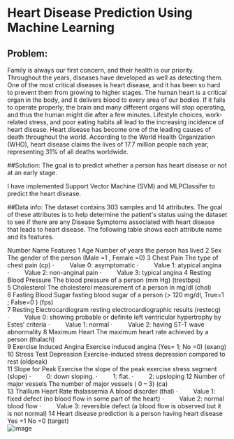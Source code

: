 # Heart Disease Prediction Using Machine Learning

## Problem:
Family is always our first concern, and their health is our priority. Throughout the years, diseases have developed as well as detecting them. One of the most critical diseases is heart disease, and it has been so hard to prevent them from growing to higher stages. 
The human heart is a critical organ in the body, and it delivers blood to every area of our bodies. If it fails to operate properly, the brain and many different organs will stop operating, and thus the human might die after a few minutes. Lifestyle choices, work-related stress, and poor eating habits all lead to the increasing incidence of heart disease. Heart disease has become one of the leading causes of death throughout the world. According to the World Health Organization (WHO), heart disease claims the lives of 17.7 million people each year, representing 31% of all deaths worldwide.

##Solution:
The goal is to predict whether a person has heart disease or not at an early stage.

I have implemented Support Vector Machine (SVM) and MLPClassifer to predict the heart disease.

##Data info:
The dataset contains 303 samples and 14 attributes. The goal of these attributes is to help determine the patient's status using the dataset to see if there are any Disease Symptoms associated with heart disease that leads to heart disease. The following table shows each attribute name and its features. 

Number	Name	Features
1	Age	Number of years the person has lived
2	Sex	The gender of the person (Male =1 ,  Female =0)
3	Chest Pain	The type of chest pain
	(cp)	·         Value 0: asymptomatic
		·         Value 1: atypical angina
		·         Value 2: non-anginal pain
		·         Value 3: typical angina
4	Resting Blood Pressure 	The blood pressure of a person (mm Hg)
	(trestbps)	
5	Cholesterol	The cholesterol measurement of a person  in mg/dl
	(chol)	
6	Fasting Blood Sugar	fasting blood sugar of a person (> 120 mg/dl,  True=1 ; False=0  )
	(fps)	
7	Resting Electrocardiogram	resting electrocardiographic results
	(restecg)	·         Value 0: showing probable or definite left ventricular hypertrophy by Estes’ criteria
		·         Value 1: normal
		·         Value 2: having ST-T wave abnormality
8	Maximum Heart	The maximum heart rate achieved by a person
	(thalach)	
9	Exercise Induced Angina 	Exercise induced angina (Yes= 1; No =0)
	(exang)	
10	Stress Test Depression	Exercise-induced stress depression compared to rest
	(oldpeak)	
11	Slope for Peak Exercise	the slope of the peak exercise stress segment 
	(slope)	·         0: down sloping.
		·         1: flat. 
		·         2: upsloping
12	Number of major vessels	The number of major vessels ( 0 – 3)
	(ca)	
13	Thallium Heart Rate	thalassemia A blood disorder
	(thal)	·         Value 1: fixed defect (no blood flow in some part of the heart)
		·         Value 2: normal blood flow
		·         Value 3: reversible defect (a blood flow is observed but it is not normal)
14	Heart disease prediction	is a person having heart disease  Yes =1  No =0 
	(target)	
![image](https://user-images.githubusercontent.com/34860570/169920071-5938ee7b-24fc-4811-a41b-ed6997cd4320.png)
